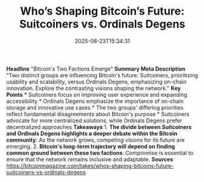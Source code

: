 ﻿---
title: "Who’s Shaping Bitcoin’s Future: Suitcoiners vs. Ordinals Degens"
date: "2025-08-23T15:34:31"
category: "Markets"
summary: ""
slug: "whos shaping bitcoins future suitcoiners vs ordinals degens"
source_urls:
  - "https://bitcoinmagazine.com/takes/whos-shaping-bitcoins-future-suitcoiners-vs-ordinals-degens"
seo:
  title: "Who’s Shaping Bitcoin’s Future: Suitcoiners vs. Ordinals Degens | Hash n Hedge"
  description: ""
  keywords: ["news", "markets", "brief"]
---
**Headline** "Bitcoin's Two Factions Emerge"  **Summary Meta Description** "Two distinct groups are influencing Bitcoin's future: Suitcoiners, prioritizing usability and scalability, versus Ordinals Degens, emphasizing on-chain innovation. Explore the contrasting visions shaping the network."  **Key Points**  * Suitcoiners focus on improving user experience and expanding accessibility * Ordinals Degens emphasize the importance of on-chain storage and innovative use cases * The two groups' differing priorities reflect fundamental disagreements about Bitcoin's purpose * Suitcoiners advocate for more centralized solutions, while Ordinals Degens prefer decentralized approaches  **Takeaways**  1. **The divide between Suitcoiners and Ordinals Degens highlights a deeper debate within the Bitcoin community**: As the network grows, competing visions for its future are emerging. 2. **Bitcoin's long-term trajectory will depend on finding common ground between these two factions**: Compromise is essential to ensure that the network remains inclusive and adaptable.  **Sources** https://bitcoinmagazine.com/takes/whos-shaping-bitcoins-future-suitcoiners-vs-ordinals-degens 
